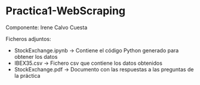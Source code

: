 # Practica1-WebScraping

Componente: Irene Calvo Cuesta

Ficheros adjuntos:
- StockExchange.ipynb -> Contiene el código Python generado para obtener los datos
- IBEX35.csv -> Fichero csv que contiene los datos obtenidos
- StockExchange.pdf -> Documento con las respuestas a las preguntas de la práctica 
